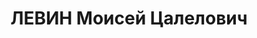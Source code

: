 ---
title: ЛЕВИН Моисей Цалелович
description: "Род. в 1895, Акмолинская обл., г. Петропавловск, еврей, обр.: неполное\
  \ среднее, б/п. Проживал: Москва, Малый Козихинский пер., д. 12, кв. 19. Начальник\
  \ сектора продовольствия на базе Центрвоенторга. \n  Арестован 19.06.1937. Обв.:\
  \ шпионаж. Приговор: ВК ВС СССР, 04.11.1937 – ВМН. Расстрелян 04.11.1937, г.Москва.\
  \ \n  Реабилитирован ВК ВС СССР 11.08.1956"
---